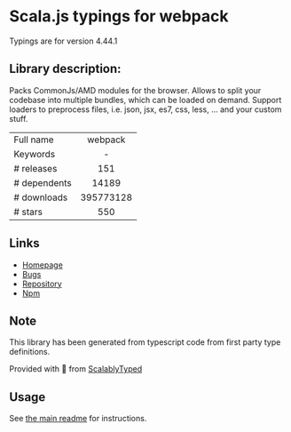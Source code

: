 
# Scala.js typings for webpack

Typings are for version 4.44.1

## Library description:
Packs CommonJs/AMD modules for the browser. Allows to split your codebase into multiple bundles, which can be loaded on demand. Support loaders to preprocess files, i.e. json, jsx, es7, css, less, ... and your custom stuff.

|                    |                 |
| ------------------ | :-------------: |
| Full name          | webpack |
| Keywords           | - |
| # releases         | 151 |
| # dependents       | 14189 |
| # downloads        | 395773128 |
| # stars            | 550 |

## Links
- [Homepage](https://github.com/webpack/webpack)
- [Bugs](https://github.com/webpack/webpack/issues)
- [Repository](https://github.com/webpack/webpack)
- [Npm](https://www.npmjs.com/package/webpack)
    


## Note
This library has been generated from typescript code from first party type definitions.

Provided with :purple_heart: from [ScalablyTyped](https://github.com/oyvindberg/ScalablyTyped)

## Usage
See [the main readme](../../readme.md) for instructions.


